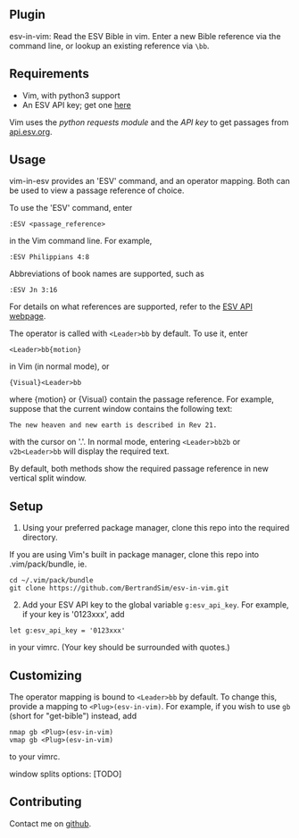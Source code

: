 ## Plugin
esv-in-vim: Read the ESV Bible in vim. 
Enter a new Bible reference via the command line, or lookup an existing reference via `\bb`.

## Requirements

- Vim, with python3 support
- An ESV API key; get one [here](https://api.esv.org/account/create-application/)

Vim uses the *python requests module* and the *API key* to get passages from [api.esv.org](api.esv.org).

## Usage
vim-in-esv provides an 'ESV' command, and an operator mapping. Both can be used to view a passage reference of choice.

To use the 'ESV' command, enter 
```
:ESV <passage_reference>
```
in the Vim command line.
For example, 
```
:ESV Philippians 4:8
```
Abbreviations of book names are supported, such as
```
:ESV Jn 3:16
```
For details on what references are supported, refer to the [ESV API webpage](https://api.esv.org/docs/passage-text/).

The operator is called with `<Leader>bb` by default. To use it, enter
```
<Leader>bb{motion}
```
in Vim (in normal mode), or 
```
{Visual}<Leader>bb
```
where {motion} or {Visual} contain the passage reference.
For example, suppose that the current window contains the following text:
```
The new heaven and new earth is described in Rev 21.
```
with the cursor on '.'. In normal mode, entering `<Leader>bb2b` or `v2b<Leader>bb` will display the required text.

By default, both methods show the required passage reference in new vertical split window.

## Setup

1. Using your preferred package manager, clone this repo into the required directory.

If you are using Vim's built in package manager, clone this repo into .vim/pack/bundle, ie.
```
cd ~/.vim/pack/bundle
git clone https://github.com/BertrandSim/esv-in-vim.git
```

2. Add your ESV API key to the global variable `g:esv_api_key`. For example, if your key is '0123xxx', add
```
let g:esv_api_key = '0123xxx'
```
in your vimrc. (Your key should be surrounded with quotes.)

## Customizing
The operator mapping is bound to `<Leader>bb` by default. To change this, provide a mapping to `<Plug>(esv-in-vim)`. For example, if you wish to use `gb` (short for "get-bible") instead, add
```
nmap gb <Plug>(esv-in-vim)
vmap gb <Plug>(esv-in-vim)
```
to your vimrc.

window splits options: [TODO]

## Contributing
Contact me on [github](https://github.com/BertrandSim/esv-in-vim).


